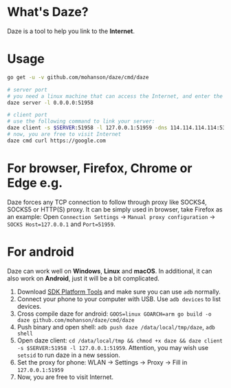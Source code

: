 # What's Daze?

Daze is a tool to help you link to the **Internet**.

# Usage

```sh
go get -u -v github.com/mohanson/daze/cmd/daze

# server port
# you need a linux machine that can access the Internet, and enter the following command:
daze server -l 0.0.0.0:51958

# client port
# use the following command to link your server:
daze client -s $SERVER:51958 -l 127.0.0.1:51959 -dns 114.114.114.114:53
# now, you are free to visit Internet
daze cmd curl https://google.com
```

# For browser, Firefox, Chrome or Edge e.g.

Daze forces any TCP connection to follow through proxy like SOCKS4, SOCKS5 or HTTP(S) proxy. It can be simply used in browser, take Firefox as an example: Open `Connection Settings` -> `Manual proxy configuration` -> `SOCKS Host=127.0.0.1` and `Port=51959`.

# For android

Daze can work well on **Windows**, **Linux** and **macOS**. In additional, it can also work on **Android**, just it will be a bit complicated.

1. Download [SDK Platform Tools](https://developer.android.com/studio/releases/platform-tools) and make sure you can use `adb` normally.
2. Connect your phone to your computer with USB. Use `adb devices` to list devices.
2. Cross compile daze for android: `GOOS=linux GOARCH=arm go build -o daze github.com/mohanson/daze/cmd/daze`
4. Push binary and open shell: `adb push daze /data/local/tmp/daze`, `adb shell`
5. Open daze client: `cd /data/local/tmp && chmod +x daze && daze client -s $SERVER:51958 -l 127.0.0.1:51959`. Attention, you may wish use `setsid` to run daze in a new session.
6. Set the proxy for phone: WLAN -> Settings -> Proxy -> Fill in `127.0.0.1:51959`
7. Now, you are free to visit Internet.
